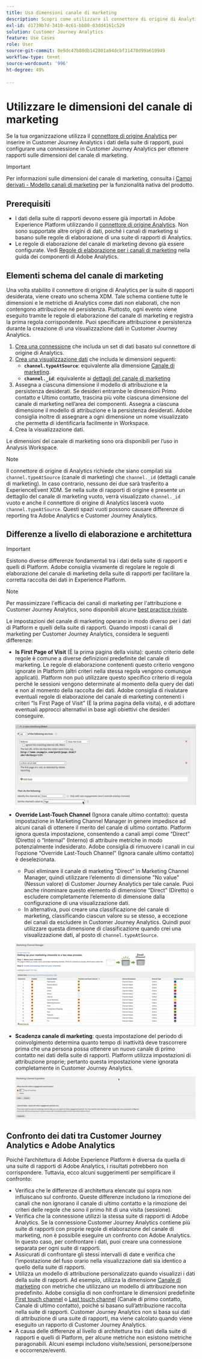 ```yaml
---
title: Usa dimensioni canale di marketing
description: Scopri come utilizzare il connettore di origine di Analytics per inserire regole di elaborazione del canale di marketing in Adobe Experience Platform.
exl-id: d1739b7d-3410-4c61-bb08-03dd4161c529
solution: Customer Journey Analytics
feature: Use Cases
role: User
source-git-commit: 0e9dc47b80db142801a94dcbf31470d99a610949
workflow-type: tm+mt
source-wordcount: '996'
ht-degree: 49%

---
```


# Utilizzare le dimensioni del canale di marketing

Se la tua organizzazione utilizza il [connettore di origine Analytics](https://experienceleague.adobe.com/it/docs/experience-platform/sources/connectors/adobe-applications/analytics) per inserire in Customer Journey Analytics i dati della suite di rapporti, puoi configurare una connessione in Customer Journey Analytics per ottenere rapporti sulle dimensioni del canale di marketing.

>[!IMPORTANT]
>
>Per informazioni sulle dimensioni del canale di marketing, consulta i [Campi derivati - Modello canali di marketing](/help/data-views/derived-fields/derived-fields.md#marketing-channels) per la funzionalità nativa del prodotto.
>


## Prerequisiti

* I dati della suite di rapporti devono essere già importati in Adobe Experience Platform utilizzando il [connettore di origine Analytics](https://experienceleague.adobe.com/it/docs/experience-platform/sources/connectors/adobe-applications/analytics). Non sono supportate altre origini di dati, poiché i canali di marketing si basano sulle regole di elaborazione di una suite di rapporti di Analytics.
* Le regole di elaborazione del canale di marketing devono già essere configurate. Vedi [Regole di elaborazione per i canali di marketing](https://experienceleague.adobe.com/it/docs/analytics/admin/admin-tools/manage-report-suites/edit-report-suite/marketing-channels/c-rules) nella guida dei componenti di Adobe Analytics.

## Elementi schema del canale di marketing

Una volta stabilito il connettore di origine di Analytics per la suite di rapporti desiderata, viene creato uno schema XDM. Tale schema contiene tutte le dimensioni e le metriche di Analytics come dati non elaborati, che non contengono attribuzione né persistenza. Piuttosto, ogni evento viene eseguito tramite le regole di elaborazione del canale di marketing e registra la prima regola corrispondente. Puoi specificare attribuzione e persistenza durante la creazione di una visualizzazione dati in Customer Journey Analytics.

1. [Crea una connessione](/help/connections/create-connection.md) che includa un set di dati basato sul connettore di origine di Analytics.
2. [Crea una visualizzazione dati](/help/data-views/create-dataview.md) che includa le dimensioni seguenti:
   * **`channel.typeAtSource`**: equivalente alla dimensione [Canale di marketing](https://experienceleague.adobe.com/it/docs/analytics/components/dimensions/marketing-channel).
   * **`channel._id`**: equivalente ai [dettagli del canale di marketing](https://experienceleague.adobe.com/it/docs/analytics/components/dimensions/marketing-detail)
3. Assegna a ciascuna dimensione il modello di attribuzione e la persistenza desiderati. Se desideri entrambe le dimensioni Primo contatto e Ultimo contatto, trascina più volte ciascuna dimensione del canale di marketing nell’area dei componenti. Assegna a ciascuna dimensione il modello di attribuzione e la persistenza desiderati. Adobe consiglia inoltre di assegnare a ogni dimensione un nome visualizzato che permetta di identificarla facilmente in Workspace.
4. Crea la visualizzazione dati.

Le dimensioni del canale di marketing sono ora disponibili per l’uso in Analysis Workspace.

>[!NOTE]
>
> Il connettore di origine di Analytics richiede che siano compilati sia `channel.typeAtSource` (canale di marketing) che `channel._id` (dettagli canale di marketing). In caso contrario, nessuno dei due sarà trasferito a ExperienceEvent XDM. Se nella suite di rapporti di origine è presente un dettaglio del canale di marketing vuoto, verrà visualizzato `channel._id` vuoto e anche il connettore di origine di Analytics lascerà vuoto `channel.typeAtSource`. Questi spazi vuoti possono causare differenze di reporting tra Adobe Analytics e Customer Journey Analytics.

## Differenze a livello di elaborazione e architettura

>[!IMPORTANT]
>
>Esistono diverse differenze fondamentali tra i dati della suite di rapporti e quelli di Platform. Adobe consiglia vivamente di regolare le regole di elaborazione del canale di marketing della suite di rapporti per facilitare la corretta raccolta dei dati in Experience Platform.

>[!NOTE]
>
>Per massimizzare l&#39;efficacia dei canali di marketing per l&#39;attribuzione e Customer Journey Analytics, sono disponibili alcune [best practice riviste](https://experienceleague.adobe.com/it/docs/analytics/components/marketing-channels/mchannel-best-practices).

Le impostazioni del canale di marketing operano in modo diverso per i dati di Platform e quelli della suite di rapporti. Quando imposti i canali di marketing per Customer Journey Analytics, considera le seguenti differenze:

* **Is First Page of Visit** (È la prima pagina della visita): questo criterio delle regole è comune a diverse definizioni predefinite del canale di marketing. Le regole di elaborazione contenenti questo criterio vengono ignorate in Platform (altri criteri nella stessa regola vengono comunque applicati). Platform non può utilizzare questo specifico criterio di regola perché le sessioni vengono determinate al momento della query dei dati e non al momento della raccolta dei dati. Adobe consiglia di rivalutare eventuali regole di elaborazione del canale di marketing contenenti i criteri “Is First Page of Visit” (È la prima pagina della visita), e di adottare eventuali approcci alternativi in base agli obiettivi che desideri conseguire.

  ![Prima pagina della visita](../assets/first-page-of-visit.png)

* **Override Last-Touch Channel** (Ignora canale ultimo contatto): questa impostazione in Marketing Channel Manager in genere impedisce ad alcuni canali di ottenere il merito del canale di ultimo contatto. Platform ignora questa impostazione, consentendo a canali ampi come “Direct” (Diretto) o “Internal” (Interno) di attribuire metriche in modo potenzialmente indesiderato. Adobe consiglia di rimuovere i canali in cui l’opzione “Override Last-Touch Channel” (Ignora canale ultimo contatto) è deselezionata.
   * Puoi eliminare il canale di marketing &quot;Direct&quot; in Marketing Channel Manager, quindi utilizzare l’elemento di dimensione &quot;No value&quot; (Nessun valore) di Customer Journey Analytics per tale canale. Puoi anche rinominare questo elemento di dimensione “Direct” (Diretto) o escludere completamente l’elemento di dimensione dalla configurazione di una visualizzazione dati.
   * In alternativa, puoi creare una classificazione del canale di marketing, classificando ciascun valore su se stesso, a eccezione dei canali da escludere in Customer Journey Analytics. Quindi puoi utilizzare questa dimensione di classificazione quando crei una visualizzazione dati, al posto di `channel.typeAtSource`.

  ![Ignora canale ultimo contatto](../assets/override-last-touch-channel.png)

* **Scadenza canale di marketing**: questa impostazione del periodo di coinvolgimento determina quanto tempo di inattività deve trascorrere prima che una persona possa ottenere un nuovo canale di primo contatto nei dati della suite di rapporti. Platform utilizza impostazioni di attribuzione proprie; pertanto questa impostazione viene ignorata completamente in Customer Journey Analytics.

  ![Scadenza canale di marketing](../assets/marketing-channel-expiration.png)

## Confronto dei dati tra Customer Journey Analytics e Adobe Analytics

Poiché l’architettura di Adobe Experience Platform è diversa da quella di una suite di rapporti di Adobe Analytics, i risultati potrebbero non corrispondere. Tuttavia, ecco alcuni suggerimenti per semplificare il confronto:

* Verifica che le differenze di architettura elencate qui sopra non influiscano sul confronto. Queste differenze includono la rimozione dei canali che non ignorano il canale di ultimo contatto e la rimozione dei criteri delle regole che sono il primo hit di una visita (sessione).
* Verifica che la connessione utilizzi la stessa suite di rapporti di Adobe Analytics. Se la connessione Customer Journey Analytics contiene più suite di rapporti con proprie regole di elaborazione del canale di marketing, non è possibile eseguire un confronto con Adobe Analytics. In questo caso, per confrontare i dati, puoi creare una connessione separata per ogni suite di rapporti.
* Assicurati di confrontare gli stessi intervalli di date e verifica che l’impostazione del fuso orario nella visualizzazione dati sia identico a quello della suite di rapporti.
* Utilizza un modello di attribuzione personalizzato quando visualizzi i dati della suite di rapporti. Ad esempio, utilizza la dimensione [Canale di marketing](https://experienceleague.adobe.com/it/docs/analytics/components/dimensions/marketing-channel) con metriche che utilizzano un modello di attribuzione non predefinito. Adobe consiglia di non confrontare le dimensioni predefinite [First touch channel](https://experienceleague.adobe.com/it/docs/analytics/components/dimensions/first-touch-channel) o [Last touch channel](https://experienceleague.adobe.com/it/docs/analytics/components/dimensions/last-touch-channel) (Canale di primo contatto, Canale di ultimo contatto), poiché si basano sull’attribuzione raccolta nella suite di rapporti. Customer Journey Analytics non si basa sui dati di attribuzione di una suite di rapporti, ma viene calcolato quando viene eseguito un rapporto di Customer Journey Analytics.
* A causa delle differenze al livello di architettura tra i dati della suite di rapporti e quelli di Platform, per alcune metriche non esistono metriche paragonabili. Alcuni esempi includono visite/sessioni, persone/persone e occorrenze/eventi.
